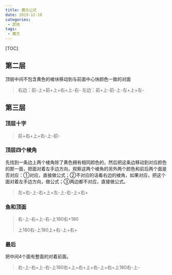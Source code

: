 ```yaml
---
title: 魔方公式
date: 2019-12-18
categories: 
 - 其他
tags: 
 - 魔方
---
```


[TOC]

## 第二层
顶层中间不包含黄色的棱块移动到与前面中心快颜色一致的对面

> 右边：前-上+前+上+右+上-右-
> 左边：前+上-前-上-左+上+左-

## 第三层

### 顶层十字

> 前+右+上+右-上-前-

### 顶层四个棱角
先找到一条边上两个棱角除了黄色拥有相同颜色的，然后把这条边移动到对应颜色的那一面，把面对着左手边方向，观察这两个棱角的另外两个颜色和前后两个面是否对应：①对应，直接做公式；②不对应的话看右边的棱角，如果对应，把这个面对着左手边方向，做公式；③两边都不对应，直接做公式。

> 左+右-上-右+上+左-上-右-上+右+

###  鱼和顶面

>右-上-右+上-右-上180右+180
>
>上180右-上180上+右-上+右+

### 最后

把中间4个面有整面的对着前面。

> 右-上-右+上-右-上180右+上+右+上+右-上+右+上180右-上-